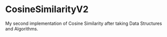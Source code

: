 # CosineSimilarityV2
My second implementation of Cosine Similarity after taking Data Structures and Algorithms.
